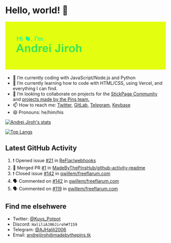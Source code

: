 # Hello, world! 👋

![](https://raw.githubusercontent.com/AndreiJirohHaliliDev2006/AndreiJirohHaliliDev2006/master/header.png)

- 🔭 I’m currently coding with JavaScript/Node.js and Python
- 🌱 I’m currently learning how to code with HTML/CSS, using Vercel, and everything I can find.
- 👯 I’m looking to collaborate on projects for the [StickPage Community](https://github.com/StickPage-Community) and [projects made by the Pins team.](https://github.com/MadeByThePinsHub)
- 📫 How to reach me: [Twitter](https://twitter.com/Kuys_Potpot), [GitLab](https://www.gitlab.com/AndreiJirohHaliliDev2006), [Telegram](https://t.me/AJHalili2006), [Keybase](https://keybase.io/ajhalilidev06)
- 😄 Pronouns: he/him/his

[![Andrei Jiroh's stats](https://gh-readme-stats-thepinsteam.vercel.app/api?username=AndreiJirohHaliliDev2006&count_private=true&include_all_commits=true)](https://github.com/anuraghazra/github-readme-stats)

[![Top Langs](https://gh-readme-stats-thepinsteam.vercel.app/api/top-langs/?username=AndreiJirohHaliliDev2006&layout=compact)](https://github.com/anuraghazra/github-readme-stats)

## Latest GitHub Activity

<!--START_SECTION:activity-->
1. ❗️ Opened issue [#21](https://github.com//ReFlar/webhooks/issues/21) in [ReFlar/webhooks](https://github.com//ReFlar/webhooks)
2. 🎉 Merged PR [#1](https://github.com//MadeByThePinsHub/github-activity-readme/pull/1) in [MadeByThePinsHub/github-activity-readme](https://github.com//MadeByThePinsHub/github-activity-readme)
3. ❗️ Closed issue [#142](https://github.com//gwillem/freeflarum.com/issues/142) in [gwillem/freeflarum.com](https://github.com//gwillem/freeflarum.com)
4. 🗣 Commented on [#142](https://github.com//gwillem/freeflarum.com/issues/142) in [gwillem/freeflarum.com](https://github.com//gwillem/freeflarum.com)
5. 🗣 Commented on [#119](https://github.com//gwillem/freeflarum.com/issues/119) in [gwillem/freeflarum.com](https://github.com//gwillem/freeflarum.com)
<!--END_SECTION:activity-->

## Find me elsehwere

* Twitter: [@Kuys_Potpot](https://twitter.com)
* Discord: `HaliliAJ06Jiroh#7159`
* Telegram: [@AJHalili2006](https://telegram.dog/AJHalili2006)
* Email: <andreijiroh@madebythepins.tk>
